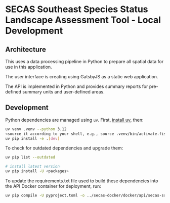 # SECAS Southeast Species Status Landscape Assessment Tool - Local Development

## Architecture

This uses a data processing pipeline in Python to prepare all spatial data for use in this application.

The user interface is creating using GatsbyJS as a static web application.

The API is implemented in Python and provides summary reports for pre-defined summary units and user-defined areas.

## Development

Python dependencies are managed using `uv`. First,
[install uv](https://docs.astral.sh/uv/), then:

```bash
uv venv .venv --python 3.12
<source it according to your shell, e.g., source .venv/bin/activate.fish>
uv pip install -e .[dev]
```

To check for outdated dependencies and upgrade them:

```bash
uv pip list --outdated

# install latest version
uv pip install -U <packages>
```

To update the requirements.txt file used to build these dependencies into the API
Docker container for deployment, run:

```bash
uv pip compile -U pyproject.toml -o ../secas-docker/docker/api/secas-ssa-requirements.txt
```

